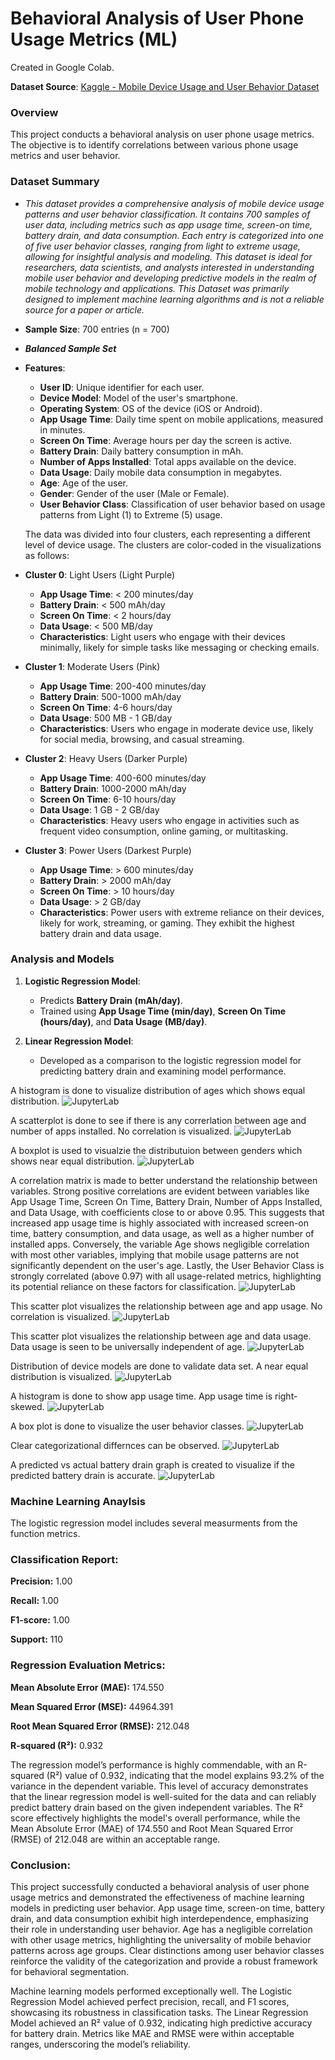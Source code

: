 # **Behavioral Analysis of User Phone Usage Metrics (ML)**

Created in Google Colab.

**Dataset Source**: [Kaggle - Mobile Device Usage and User Behavior Dataset](https://www.kaggle.com/datasets/valakhorasani/mobile-device-usage-and-user-behavior-dataset)

### **Overview**
This project conducts a behavioral analysis on user phone usage metrics. The objective is to identify correlations between various phone usage metrics and user behavior.

### **Dataset Summary**

- *This dataset provides a comprehensive analysis of mobile device usage patterns and user behavior classification. It contains 700 samples of user data, including metrics such as app usage time, screen-on time, battery drain, and data consumption. Each entry is categorized into one of five user behavior classes, ranging from light to extreme usage, allowing for insightful analysis and modeling. This dataset is ideal for researchers, data scientists, and analysts interested in understanding mobile user behavior and developing predictive models in the realm of mobile technology and applications. This Dataset was primarily designed to implement machine learning algorithms and is not a reliable source for a paper or article.*

- **Sample Size**: 700 entries (n = 700)
  
- ***Balanced Sample Set***

- **Features**:
  - **User ID**: Unique identifier for each user.<br>
  - **Device Model**: Model of the user's smartphone.<br>
  - **Operating System**: OS of the device (iOS or Android).<br>
  - **App Usage Time**: Daily time spent on mobile applications, measured in minutes.<br>
  - **Screen On Time**: Average hours per day the screen is active.<br>
  - **Battery Drain**: Daily battery consumption in mAh.<br>
  - **Number of Apps Installed**: Total apps available on the device.<br>
  - **Data Usage**: Daily mobile data consumption in megabytes.<br>
  - **Age**: Age of the user.<br>
  - **Gender**: Gender of the user (Male or Female).<br>
  - **User Behavior Class**: Classification of user behavior based on usage patterns from Light (1) to Extreme (5) usage.

  The data was divided into four clusters, each representing a different level of device usage. The clusters are color-coded in the visualizations as follows:

- **Cluster 0**: Light Users (Light Purple)
  - **App Usage Time**: < 200 minutes/day
  - **Battery Drain**: < 500 mAh/day
  - **Screen On Time**: < 2 hours/day
  - **Data Usage**: < 500 MB/day
  - **Characteristics**: Light users who engage with their devices minimally, likely for simple tasks like messaging or checking emails.
- **Cluster 1**: Moderate Users (Pink)
  - **App Usage Time**: 200-400 minutes/day
  - **Battery Drain**: 500-1000 mAh/day
  - **Screen On Time**: 4-6 hours/day
  - **Data Usage**: 500 MB - 1 GB/day
  - **Characteristics**: Users who engage in moderate device use, likely for social media, browsing, and casual streaming.
- **Cluster 2**: Heavy Users (Darker Purple)
  - **App Usage Time**: 400-600 minutes/day
  - **Battery Drain**: 1000-2000 mAh/day
  - **Screen On Time**: 6-10 hours/day
  - **Data Usage**: 1 GB - 2 GB/day
  - **Characteristics**: Heavy users who engage in activities such as frequent video consumption, online gaming, or multitasking.
- **Cluster 3**: Power Users (Darkest Purple)
  - **App Usage Time**: > 600 minutes/day
  - **Battery Drain**: > 2000 mAh/day
  - **Screen On Time**: > 10 hours/day
  - **Data Usage**: > 2 GB/day
  - **Characteristics**: Power users with extreme reliance on their devices, likely for work, streaming, or gaming. They exhibit the highest battery drain and data usage.

### **Analysis and Models**
1. **Logistic Regression Model**:
   - Predicts **Battery Drain (mAh/day)**.
   - Trained using **App Usage Time (min/day)**, **Screen On Time (hours/day)**, and **Data Usage (MB/day)**.

2. **Linear Regression Model**:
   - Developed as a comparison to the logistic regression model for predicting battery drain and examining model performance.
  
A histogram is done to visualize distribution of ages which shows equal distribution.
![JupyterLab](images/graph_01.png)

A scatterplot is done to see if there is any correrlation between age and number of apps installed. No correlation is visualized.
![JupyterLab](images/graph_02.png)

A boxplot is used to visualzie the distributuion between genders which shows near equal distribution.
![JupyterLab](images/graph_03.png)

A correlation matrix is made to better understand the relationship between variables. Strong positive correlations are evident between variables like App Usage Time, Screen On Time, Battery Drain, Number of Apps Installed, and Data Usage, with coefficients close to or above 0.95. This suggests that increased app usage time is highly associated with increased screen-on time, battery consumption, and data usage, as well as a higher number of installed apps. Conversely, the variable Age shows negligible correlation with most other variables, implying that mobile usage patterns are not significantly dependent on the user's age. Lastly, the User Behavior Class is strongly correlated (above 0.97) with all usage-related metrics, highlighting its potential reliance on these factors for classification. 
![JupyterLab](images/graph_04.png)

This scatter plot visualizes the relationship between age and app usage. No correlation is visualized.
![JupyterLab](images/graph_05.png)

This scatter plot visualizes the relationship between age and data usage. Data usage is seen to be universally independent of age.
![JupyterLab](images/graph_06.png)

Distribution of device models are done to validate data set. A near equal distribution is visualized.
![JupyterLab](images/graph_07.png)

A histogram is done to show app usage time. App usage time is right-skewed.
![JupyterLab](images/graph_08.png)

A box plot is done to visualize the user behavior classes.
![JupyterLab](images/graph_09.png)

Clear categorizational differnces can be observed.
![JupyterLab](images/graph_10.png)

A predicted vs actual battery drain graph is created to visualize if the predicted battery drain is accurate.
![JupyterLab](images/graph_11.png)

### **Machine Learning Anaylsis**

The logistic regression model includes several measurments from the function metrics.

###  Classification Report:

**Precision:** 1.00

**Recall:** 1.00

**F1-score:** 1.00

**Support:** 110

### Regression Evaluation Metrics:

**Mean Absolute Error (MAE):** 174.550

**Mean Squared Error (MSE):** 44964.391

**Root Mean Squared Error (RMSE):** 212.048

**R-squared (R²):** 0.932

The regression model’s performance is highly commendable, with an R-squared (R²) value of 0.932, indicating that the model explains 93.2% of the variance in the dependent variable. This level of accuracy demonstrates that the linear regression model is well-suited for the data and can reliably predict battery drain based on the given independent variables. The R² score effectively highlights the model's overall performance, while the Mean Absolute Error (MAE) of 174.550 and Root Mean Squared Error (RMSE) of 212.048 are within an acceptable range.

### Conclusion:

This project successfully conducted a behavioral analysis of user phone usage metrics and demonstrated the effectiveness of machine learning models in predicting user behavior. App usage time, screen-on time, battery drain, and data consumption exhibit high interdependence, emphasizing their role in understanding user behavior. Age has a negligible correlation with other usage metrics, highlighting the universality of mobile behavior patterns across age groups. Clear distinctions among user behavior classes reinforce the validity of the categorization and provide a robust framework for behavioral segmentation.

Machine learning models performed exceptionally well. The Logistic Regression Model achieved perfect precision, recall, and F1 scores, showcasing its robustness in classification tasks. The Linear Regression Model achieved an R² value of 0.932, indicating high predictive accuracy for battery drain. Metrics like MAE and RMSE were within acceptable ranges, underscoring the model’s reliability.
